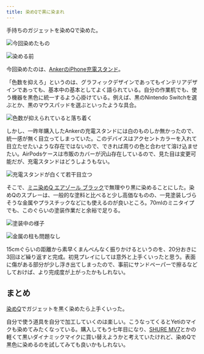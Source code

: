 ```yaml
---
title: 染めQで黒に染まれ
---
```

手持ちのガジェットを染めQで染めた。

![](https://lh4.googleusercontent.com/xGIh-NVcbyWPZcVSl0VldL2hJ3nSGm9XN8UrxWMlmlKvzi9PKUpmV6gu_I5TLRyjcZHL-Sxkt7WI5GZEuzlVMHhA2Guu-5xF-BGr23RmMWf7r1lg5mqFE5Wql1Qg6zZmmCnyAzLQWCgy9VZkPO6GQQGmcJT9UqG5m4CH-O-_y6sNNeuKXTErYe4JpbvI "今回染めたもの")

![](https://lh4.googleusercontent.com/mkLe4gNsZnQvnxQaQ90WLl8SALiHI4IzTFkqjakEzSMP9m93yrK6oEQi8Kp_6xFZYtA5bDZmop5Vrd9ORoS0XGEL6R4RhX95WRmMlqjAczxqZRkDijNWRbTzxQNE8WE0T9LrB-0AiY7sFYFwJMIE0pOzG5VodNPC7TtKxF2HkKH_NrNTRYcojL-Alp8Q "染める前")

今回染めたのは、[AnkerのiPhone充電スタンド](https://r7kamura.com/articles/2021-09-06-anker-iphone-stand)。

「色数を抑えろ」というのは、グラフィックデザインであってもインテリアデザインであっても、基本中の基本としてよく語られている。自分の作業机でも、使う機器を黒色に統一するよう心掛けている。例えば、黒のNintendo Switchを選ぶとか、黒のマウスパッドを選ぶといったような具合。

![](https://lh5.googleusercontent.com/6oqYXJONWXQDba02tyIAj7fas0HfNiUvL-EhzQWQOYmMyXqFQ5qqFohlB_4P5dZN8nHpQwYRFOoa_xwfI3pbFpDGWMzGHYR8Ei8QNxswGK6lQQtvbDfK3OMWuVRDi_jxXOwWWiPItPAOXnPcwdFpmC6RsS_JJ_wdEnrclEmkniQAuRjW9UOI5OBLgpVp "色数が抑えられていると落ち着く")

しかし、一昨年購入したAnkerの充電スタンドには白のものしか無かったので、統一感が無く目立ってしまっていた。このデバイスはアクセントカラーを入れて目立たせたいような存在ではないので、できれば周りの色と合わせて溶け込ませたい。AirPodsケースは市販のカバーが沢山存在しているので、見た目は変更可能だが、充電スタンドはどうしようもない。

![](https://lh6.googleusercontent.com/5rEfpWYQwBvc22NaBDfRcVQ_jBP3pru7W2LbdxZG8A8RzYq2iBlS6huATYWtjIlhUtdHGaMkaifKDAFUnvXlBoIR_DRjWtDJdI0C3L-q8h0OIneQpH4mb_YhgG8bPTH5QAzQkBS5VULtpFdcf2b34W8Z4DVYJ2FKugvFRs1tIROdJoF12gvxFNc472Rn "充電スタンドが白くて若干目立つ")

そこで、[ミニ染めQ エアゾール ブラック](https://www.amazon.co.jp/dp/B003QMFUKO)で無理やり黒に染めることにした。染めQのスプレーは、一般的な塗料と比べると少し高価なものの、一見塗装しづらそうな金属やプラスチックなどにも使えるのが良いところ。70mlのミニタイプでも、このぐらいの塗装作業だと余裕で足りる。

![](https://lh4.googleusercontent.com/fYsaRN9AD9lMUT09Jy0GaaYZLBJz2syloB1ULYn28N9fyiQJ3DYlEClnMd9cBmBBLRKx01sbQd3ue2d-4OWDuSjJtIljlRtnZ6CygadL5g1Trkf4i3ma5V_MFDQDlYt6Gu_QUTgk96Xintm9PYiPWcs7MtT4M1YpMjyEkNirGV1y2cE5uDOn2lUbO98U "塗装中の様子")

![](https://lh3.googleusercontent.com/sAxwqYYQT36obKm4-prCJYYZLlo8IIph2GQEC5pbBRuxcoQhxM922a_ohakcWZrkjcEhOntr8fCT8HYHWe4ArWeL1s0bOBFMVrxjepVAE9z5Kb-r2N3A2ALqNWqsPskIdhzYHR5ic2QERoTPVZxlrM5PQZ_78wy93y6H6A-iG_DOYTI1OrmiOWYh_pnv "金属の柱も問題なし")

15cmぐらいの距離から素早くまんべんなく振りかけるというのを、20分おきに3回ほど繰り返すと完成。初見プレイにしては意外と上手くいったと思う。表面に傷がある部分が少し浮き出てしまったので、事前にサンドペーパーで擦るなどしておけば、より完成度が上がったかもしれない。

まとめ
---

[染めQ](https://www.amazon.co.jp/dp/B003QMFUKO)でガジェットを黒く染めたら上手くいった。

自分で使う道具を自分で加工していくのは楽しい。こうなってくるとYetiのマイクも染めてみたくなっている。購入してもう七年目になり、[SHURE MV7](https://www.amazon.co.jp/dp/B08KY7G1GV)とかの軽くて黒いダイナミックマイクに買い替えようかと考えていたけれど、染めQで黒色に染めるのを試してみても良いかもしれない。
